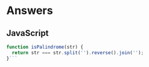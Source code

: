 # Answers

## JavaScript

```js
function isPalindrome(str) {
  return str === str.split('').reverse().join('');
}```